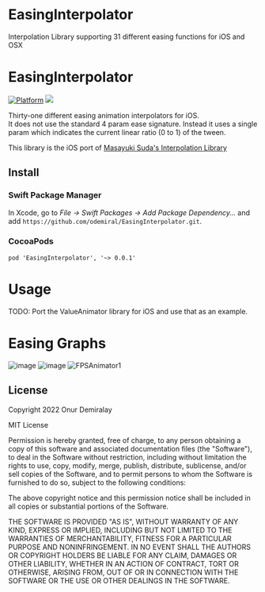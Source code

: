 # EasingInterpolator
Interpolation Library supporting 31 different easing functions for iOS and OSX
# EasingInterpolator
[![Platform](https://img.shields.io/badge/platform-ios-green.svg)](https://developer.apple.com/ios/)
<img src="https://img.shields.io/badge/license-MIT-green.svg?style=flat">

Thirty-one different easing animation interpolators for iOS.<br>
It does not use the standard 4 param ease signature. Instead it uses a single param which indicates the current linear ratio (0 to 1) of the tween. 

This library is the iOS port of [Masayuki Suda's Interpolation Library](https://github.com/MasayukiSuda/EasingInterpolator)

## Install

### Swift Package Manager

In Xcode, go to *File → Swift Packages → Add Package Dependency...* and add `https://github.com/odemiral/EasingInterpolator.git`.

### CocoaPods

```
pod 'EasingInterpolator', '~> 0.0.1'
```



# Usage
TODO: Port the ValueAnimator library for iOS and use that as an example.

# Easing Graphs
![image](https://user-images.githubusercontent.com/2719770/163296933-13d9b4ae-1ca9-4854-8793-8795dce80043.png)
![image](https://user-images.githubusercontent.com/2719770/163297002-55bdaba1-f071-4a2f-a059-94b4b55d0963.png)
![FPSAnimator1](https://user-images.githubusercontent.com/2719770/163298232-196794b8-8e2a-45df-a9b8-fc453ad39e61.gif)

## License

Copyright 2022 Onur Demiralay

MIT License

Permission is hereby granted, free of charge, to any person obtaining a copy of this software and associated documentation files (the "Software"), to deal in the Software without restriction, including without limitation the rights to use, copy, modify, merge, publish, distribute, sublicense, and/or sell copies of the Software, and to permit persons to whom the Software is furnished to do so, subject to the following conditions:

The above copyright notice and this permission notice shall be included in all copies or substantial portions of the Software.

THE SOFTWARE IS PROVIDED "AS IS", WITHOUT WARRANTY OF ANY KIND, EXPRESS OR IMPLIED, INCLUDING BUT NOT LIMITED TO THE WARRANTIES OF MERCHANTABILITY, FITNESS FOR A PARTICULAR PURPOSE AND NONINFRINGEMENT. IN NO EVENT SHALL THE AUTHORS OR COPYRIGHT HOLDERS BE LIABLE FOR ANY CLAIM, DAMAGES OR OTHER LIABILITY, WHETHER IN AN ACTION OF CONTRACT, TORT OR OTHERWISE, ARISING FROM, OUT OF OR IN CONNECTION WITH THE SOFTWARE OR THE USE OR OTHER DEALINGS IN THE SOFTWARE.


